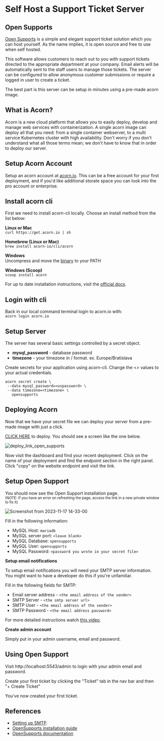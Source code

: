 # Self Host a Support Ticket Server

## Open Supports
[Open Supports](https://www.opensupports.com) is a simple and elegant support ticket solution which you can host yourself.  As the name implies, it is open source and free to use when self hosted.        

This software allows customers to reach out to you with support tickets directed to the appropriate department at your company. Email alerts will be automatically sent to the staff users to manage those tickets.  The server can be configured to allow anonymous customer submissions or require a logged in user to create a ticket.   

The best part is this server can be setup in minutes using a pre-made acorn image.

## What is Acorn? 

Acorn is a new cloud platform that allows you to easily deploy, develop and manage web services with containerization.  A single acorn image can deploy all that you need: from a single container webserver, to a multi service Kubernetes cluster with high availability.  Don't worry if you don't understand what all those terms mean; we don't have to know that in order to deploy our server.

## Setup Acorn Account
Setup an acorn account at [acorn.io](https://acorn.io).  This can be a free account for your first deployment, and if you'd like additional storate space you can look into the pro account or enterprise.

## Install acorn cli 
First we need to install acorn-cli locally.  Choose an install method from the list below:

**Linux or Mac** <br>
`curl https://get.acorn.io | sh`

**Homebrew (Linux or Mac)** <br>
`brew install acorn-io/cli/acorn`

**Windows** <br> 
Uncompress and move the [binary](https://cdn.acrn.io/cli/default_windows_amd64_v1/acorn.exe) to your PATH

**Windows (Scoop)** <br>
`scoop install acorn`

For up to date installation instructions, visit the [official docs](https://runtime-docs.acorn.io/installation/installing).

## Login with cli
Back in our local command terminal login to acorn.io with: <br>
`acorn login acorn.io` 

## Setup Server
The server has several basic settings controlled by a secret object.  
 * **mysql_password** - database password
 * **timezone** - your timezone in <country>/<city> format.  ex. Europe/Bratislava

Create secrets for your application using acorn-cli.  Change the <> values to your actual credentials.
```
acorn secret create \
 --data mysql_password=<uspassword> \
 --data timezone=<timezone> \
   opensupports
```

## Deploying Acorn
Now that we have your secret file we can deploy your server from a pre-made image with just a click.

[CLICK HERE](link) to deploy. You should see a screen like the one below.

![deploy_link_open_supports](https://github.com/randall-coding/opensupports-docker/assets/39175191/275cedeb-6b3a-4b1f-a462-48276b105758)

Now visit the dashboard and find your recent deployment.  Click on the name of your deployment and find the endpoint section in the right panel.  Click "copy" on the website endpoint and visit the link.

## Setup Open Support
You should now see the Open Support installation page.  <br><small>(NOTE: If you have an error on refreshing the page, access the link in a new private window to fix it)</small>

![Screenshot from 2023-11-17 14-33-00](https://github.com/randall-coding/opensupports-docker/assets/39175191/6f6276e2-5a39-4ddc-bc1b-2e6de561db72)

Fill in the following information:
- MySQL Host: `mariadb`
- MySQL server port: `<leave blank>`
- MySQL Database: `opensupports`
- MySQL User: `opensupports`
- MySQL Password: `<password you wrote in your secret file>`

**Setup email notifications**

To setup email notifications you will need your SMTP server information.  You might want to have a developer do this if you're unfamiliar.  

Fill in the following fields for SMTP:

* Email server address - `<the email address of the sender>` 
* SMTP Server - `<the smtp server url>` 
* SMTP User - `<the email address of the sender>` 
* SMTP Password - `<the email address password>` 

For more detailed instructions watch [this video](https://www.youtube.com/watch?v=dEtALRMdOhs).

**Create admin account** 

Simply put in your admin username, email and password.  

## Using Open Support

Visit http://localhost:5543/admin to login with your admin email and password.

Create your first ticket by clicking the "Ticket" tab in the nav bar and then "+ Create Ticket"

You've now created your first ticket.

## References 

* [Setting up SMTP](https://www.youtube.com/watch?v=dEtALRMdOhs).
* [OpenSupports installation guide](https://docs.opensupports.com/guides/installation/)
* [OpenSupports documentation](https://docs.opensupports.com/)
